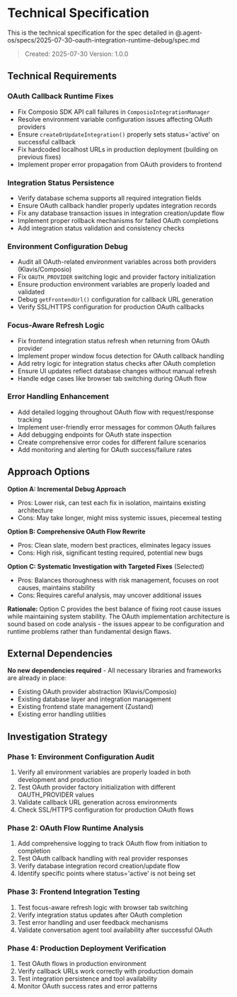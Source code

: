 # Technical Specification

This is the technical specification for the spec detailed in @.agent-os/specs/2025-07-30-oauth-integration-runtime-debug/spec.md

> Created: 2025-07-30
> Version: 1.0.0

## Technical Requirements

### OAuth Callback Runtime Fixes
- Fix Composio SDK API call failures in `ComposioIntegrationManager`
- Resolve environment variable configuration issues affecting OAuth providers
- Ensure `createOrUpdateIntegration()` properly sets status='active' on successful callback
- Fix hardcoded localhost URLs in production deployment (building on previous fixes)
- Implement proper error propagation from OAuth providers to frontend

### Integration Status Persistence
- Verify database schema supports all required integration fields
- Ensure OAuth callback handler properly updates integration records
- Fix any database transaction issues in integration creation/update flow
- Implement proper rollback mechanisms for failed OAuth completions
- Add integration status validation and consistency checks

### Environment Configuration Debug
- Audit all OAuth-related environment variables across both providers (Klavis/Composio)
- Fix `OAUTH_PROVIDER` switching logic and provider factory initialization
- Ensure production environment variables are properly loaded and validated
- Debug `getFrontendUrl()` configuration for callback URL generation
- Verify SSL/HTTPS configuration for production OAuth callbacks

### Focus-Aware Refresh Logic
- Fix frontend integration status refresh when returning from OAuth provider
- Implement proper window focus detection for OAuth callback handling
- Add retry logic for integration status checks after OAuth completion
- Ensure UI updates reflect database changes without manual refresh
- Handle edge cases like browser tab switching during OAuth flow

### Error Handling Enhancement
- Add detailed logging throughout OAuth flow with request/response tracking
- Implement user-friendly error messages for common OAuth failures
- Add debugging endpoints for OAuth state inspection
- Create comprehensive error codes for different failure scenarios
- Add monitoring and alerting for OAuth success/failure rates

## Approach Options

**Option A: Incremental Debug Approach**
- Pros: Lower risk, can test each fix in isolation, maintains existing architecture
- Cons: May take longer, might miss systemic issues, piecemeal testing

**Option B: Comprehensive OAuth Flow Rewrite** 
- Pros: Clean slate, modern best practices, eliminates legacy issues
- Cons: High risk, significant testing required, potential new bugs

**Option C: Systematic Investigation with Targeted Fixes** (Selected)
- Pros: Balances thoroughness with risk management, focuses on root causes, maintains stability
- Cons: Requires careful analysis, may uncover additional issues

**Rationale:** Option C provides the best balance of fixing root cause issues while maintaining system stability. The OAuth implementation architecture is sound based on code analysis - the issues appear to be configuration and runtime problems rather than fundamental design flaws.

## External Dependencies

**No new dependencies required** - All necessary libraries and frameworks are already in place:
- Existing OAuth provider abstraction (Klavis/Composio)
- Existing database layer and integration management
- Existing frontend state management (Zustand)
- Existing error handling utilities

## Investigation Strategy

### Phase 1: Environment Configuration Audit
1. Verify all environment variables are properly loaded in both development and production
2. Test OAuth provider factory initialization with different OAUTH_PROVIDER values
3. Validate callback URL generation across environments
4. Check SSL/HTTPS configuration for production OAuth flows

### Phase 2: OAuth Flow Runtime Analysis
1. Add comprehensive logging to track OAuth flow from initiation to completion
2. Test OAuth callback handling with real provider responses
3. Verify database integration record creation/update flow
4. Identify specific points where status='active' is not being set

### Phase 3: Frontend Integration Testing
1. Test focus-aware refresh logic with browser tab switching
2. Verify integration status updates after OAuth completion
3. Test error handling and user feedback mechanisms
4. Validate conversation agent tool availability after successful OAuth

### Phase 4: Production Deployment Verification
1. Test OAuth flows in production environment
2. Verify callback URLs work correctly with production domain
3. Test integration persistence and tool availability
4. Monitor OAuth success rates and error patterns